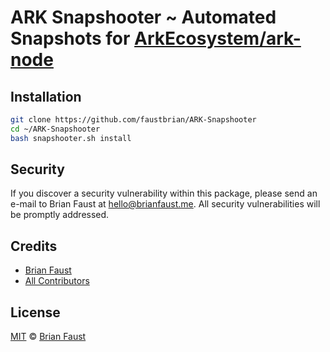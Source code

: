 # ARK Snapshooter ~ Automated Snapshots for [ArkEcosystem/ark-node](https://github.com/ArkEcosystem/ark-node)

## Installation

```bash
git clone https://github.com/faustbrian/ARK-Snapshooter
cd ~/ARK-Snapshooter
bash snapshooter.sh install
```

## Security

If you discover a security vulnerability within this package, please send an e-mail to Brian Faust at hello@brianfaust.me. All security vulnerabilities will be promptly addressed.

## Credits

- [Brian Faust](https://github.com/faustbrian)
- [All Contributors](../../contributors)

## License

[MIT](LICENSE) © [Brian Faust](https://brianfaust.me)
